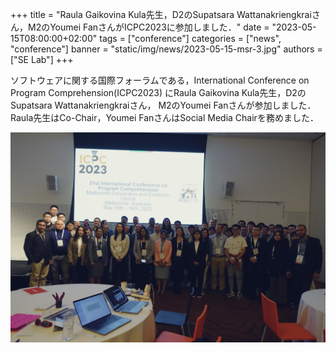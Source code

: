 +++
title = "Raula Gaikovina Kula先生，D2のSupatsara Wattanakriengkraiさん，M2のYoumei FanさんがICPC2023に参加しました．"
date = "2023-05-15T08:00:00+02:00"
tags = ["conference"]
categories = ["news", "conference"]
banner = "static/img/news/2023-05-15-msr-3.jpg"
authors = ["SE Lab"]
+++

ソフトウェアに関する国際フォーラムである，International Conference on Program Comprehension(ICPC2023)
にRaula Gaikovina Kula先生，D2のSupatsara Wattanakriengkraiさん，
M2のYoumei Fanさんが参加しました．Raula先生はCo-Chair，Youmei FanさんはSocial Media Chairを務めました．

![International Conference on Program Comprehension (ICPC2023)](static/img/news/2023-05-15-msr-3.jpg "International Conference on Program Comprehension (ICPC2023)")
